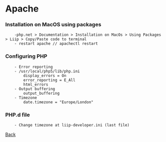 # Apache

###	Installation on MacOS using packages
	
		-php.net > Documentation > Installation on MacOs > Using Packages > Liip > Copy/Paste code to terminal
		- restart apache // apachectl restart


### 	Configuring PHP

		- Error reporting
		- /usr/local/php5/lib/php.ini
			display_errors = On
			error_reporting = E_All
			html_errors
		- Output buffering
			output_buffering
		- Timezone
			date.timezone = "Europe/London"


### 	PHP.d file
	
		- Change timezone at liip-developer.ini (last file)



[Back](https://github.com/stefan22/phpIntro)
